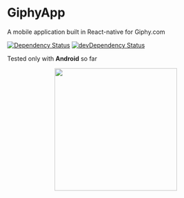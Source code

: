 # GiphyApp
A mobile application built in React-native for Giphy.com

[![Dependency Status](https://david-dm.org/gbuszmicz/giphyapp.svg?style=flat)](https://david-dm.org/gbuszmicz/giphyapp)
[![devDependency Status](https://david-dm.org/gbuszmicz/giphyapp/dev-status.svg?style=flat)](https://david-dm.org/gbuszmicz/giphyapp#info=devDependencies)

Tested only with **Android** so far

<p align="center">
  <img src ="https://gfycat.com/ifr/FrailPalatableGander?speed=2" width="284" height="auto" />
</p>
